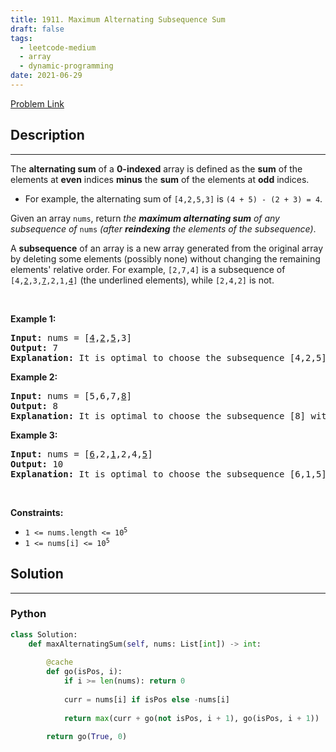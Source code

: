 ```yaml
---
title: 1911. Maximum Alternating Subsequence Sum
draft: false
tags: 
  - leetcode-medium
  - array
  - dynamic-programming
date: 2021-06-29
---
```


[Problem Link](https://leetcode.com/problems/maximum-alternating-subsequence-sum/)

## Description

---
<p>The <strong>alternating sum</strong> of a <strong>0-indexed</strong> array is defined as the <strong>sum</strong> of the elements at <strong>even</strong> indices <strong>minus</strong> the <strong>sum</strong> of the elements at <strong>odd</strong> indices.</p>

<ul>
	<li>For example, the alternating sum of <code>[4,2,5,3]</code> is <code>(4 + 5) - (2 + 3) = 4</code>.</li>
</ul>

<p>Given an array <code>nums</code>, return <em>the <strong>maximum alternating sum</strong> of any subsequence of </em><code>nums</code><em> (after <strong>reindexing</strong> the elements of the subsequence)</em>.</p>

<ul>
</ul>

<p>A <strong>subsequence</strong> of an array is a new array generated from the original array by deleting some elements (possibly none) without changing the remaining elements&#39; relative order. For example, <code>[2,7,4]</code> is a subsequence of <code>[4,<u>2</u>,3,<u>7</u>,2,1,<u>4</u>]</code> (the underlined elements), while <code>[2,4,2]</code> is not.</p>

<p>&nbsp;</p>
<p><strong class="example">Example 1:</strong></p>

<pre>
<strong>Input:</strong> nums = [<u>4</u>,<u>2</u>,<u>5</u>,3]
<strong>Output:</strong> 7
<strong>Explanation:</strong> It is optimal to choose the subsequence [4,2,5] with alternating sum (4 + 5) - 2 = 7.
</pre>

<p><strong class="example">Example 2:</strong></p>

<pre>
<strong>Input:</strong> nums = [5,6,7,<u>8</u>]
<strong>Output:</strong> 8
<strong>Explanation:</strong> It is optimal to choose the subsequence [8] with alternating sum 8.
</pre>

<p><strong class="example">Example 3:</strong></p>

<pre>
<strong>Input:</strong> nums = [<u>6</u>,2,<u>1</u>,2,4,<u>5</u>]
<strong>Output:</strong> 10
<strong>Explanation:</strong> It is optimal to choose the subsequence [6,1,5] with alternating sum (6 + 5) - 1 = 10.
</pre>

<p>&nbsp;</p>
<p><strong>Constraints:</strong></p>

<ul>
	<li><code>1 &lt;= nums.length &lt;= 10<sup>5</sup></code></li>
	<li><code>1 &lt;= nums[i] &lt;= 10<sup>5</sup></code></li>
</ul>

## Solution

---
### Python
``` py title='maximum-alternating-subsequence-sum'
class Solution:
    def maxAlternatingSum(self, nums: List[int]) -> int:
        
        @cache
        def go(isPos, i):
            if i >= len(nums): return 0
            
            curr = nums[i] if isPos else -nums[i]
            
            return max(curr + go(not isPos, i + 1), go(isPos, i + 1))
        
        return go(True, 0)
```


